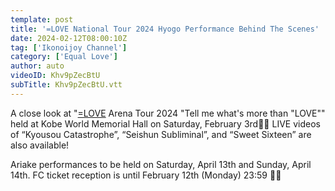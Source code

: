 ```yaml
---
template: post
title: '=LOVE National Tour 2024 Hyogo Performance Behind The Scenes'
date: 2024-02-12T08:00:10Z
tag: ['Ikonoijoy Channel']
category: ['Equal Love']
author: auto 
videoID: Khv9pZecBtU
subTitle: Khv9pZecBtU.vtt
---
```

A close look at "[=LOVE](/artist/equal-love/) Arena Tour 2024 "Tell me what's more than "LOVE"" held at Kobe World Memorial Hall on Saturday, February 3rd🎥🌟
LIVE videos of “Kyousou Catastrophe”, “Seishun Subliminal”, and “Sweet Sixteen” are also available!

Ariake performances to be held on Saturday, April 13th and Sunday, April 14th.
FC ticket reception is until February 12th (Monday) 23:59 🎤🎶

